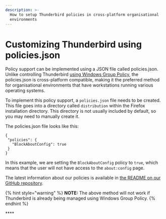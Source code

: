 ```yaml
---
description: >-
  How to setup Thunderbird policies in cross-platform organisational
  environments
---
```


# Customizing Thunderbird using policies.json

Policy support can be implemented using a JSON file called policies.json. Unlike controlling Thunderbird [using Windows Group Policy](https://support.mozilla.org/en-US/kb/customizing-firefox-using-group-policy-windows), the policies.json is cross-platform compatible, making it the preferred method for organisational environments that have workstations running various operating systems.

To implement this policy support, a `policies.json` file needs to be created. This file goes into a directory called `distribution` within the Firefox installation directory. This directory is not usually included by default, so you may need to manually create it.

The policies.json file looks like this:

```text
{
 "policies": {
   "BlockAboutConfig": true
 }
}
```

In this example, we are setting the `BlockAboutConfig` policy to `true`, which means that the user will not have access to the `about:config` page.

The latest information about our policies is available in [the README on our GitHub repository](https://github.com/thundernest/policy-templates/blob/master/README.md).

{% hint style="warning" %}
**NOTE:** The above method will not work if Thunderbird is already being managed using Windows Group Policy.
{% endhint %}

\*\*\*\*

